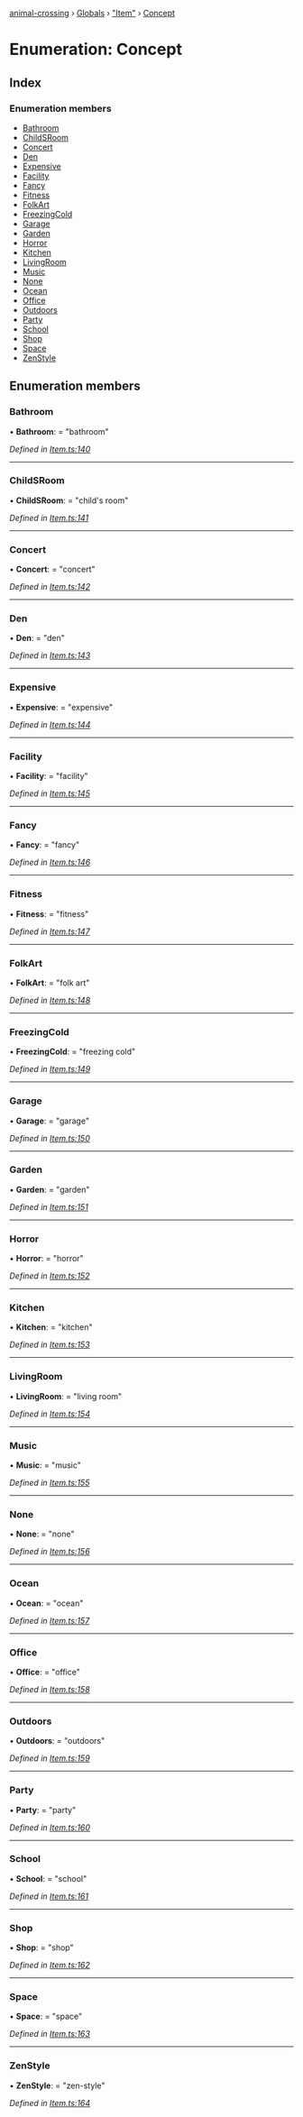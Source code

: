 [animal-crossing](../README.md) › [Globals](../globals.md) › ["Item"](../modules/_item_.md) › [Concept](_item_.concept.md)

# Enumeration: Concept

## Index

### Enumeration members

* [Bathroom](_item_.concept.md#bathroom)
* [ChildSRoom](_item_.concept.md#childsroom)
* [Concert](_item_.concept.md#concert)
* [Den](_item_.concept.md#den)
* [Expensive](_item_.concept.md#expensive)
* [Facility](_item_.concept.md#facility)
* [Fancy](_item_.concept.md#fancy)
* [Fitness](_item_.concept.md#fitness)
* [FolkArt](_item_.concept.md#folkart)
* [FreezingCold](_item_.concept.md#freezingcold)
* [Garage](_item_.concept.md#garage)
* [Garden](_item_.concept.md#garden)
* [Horror](_item_.concept.md#horror)
* [Kitchen](_item_.concept.md#kitchen)
* [LivingRoom](_item_.concept.md#livingroom)
* [Music](_item_.concept.md#music)
* [None](_item_.concept.md#none)
* [Ocean](_item_.concept.md#ocean)
* [Office](_item_.concept.md#office)
* [Outdoors](_item_.concept.md#outdoors)
* [Party](_item_.concept.md#party)
* [School](_item_.concept.md#school)
* [Shop](_item_.concept.md#shop)
* [Space](_item_.concept.md#space)
* [ZenStyle](_item_.concept.md#zenstyle)

## Enumeration members

###  Bathroom

• **Bathroom**: = "bathroom"

*Defined in [Item.ts:140](https://github.com/Norviah/animal-crossing/blob/8493ef6/module/types/Item.ts#L140)*

___

###  ChildSRoom

• **ChildSRoom**: = "child's room"

*Defined in [Item.ts:141](https://github.com/Norviah/animal-crossing/blob/8493ef6/module/types/Item.ts#L141)*

___

###  Concert

• **Concert**: = "concert"

*Defined in [Item.ts:142](https://github.com/Norviah/animal-crossing/blob/8493ef6/module/types/Item.ts#L142)*

___

###  Den

• **Den**: = "den"

*Defined in [Item.ts:143](https://github.com/Norviah/animal-crossing/blob/8493ef6/module/types/Item.ts#L143)*

___

###  Expensive

• **Expensive**: = "expensive"

*Defined in [Item.ts:144](https://github.com/Norviah/animal-crossing/blob/8493ef6/module/types/Item.ts#L144)*

___

###  Facility

• **Facility**: = "facility"

*Defined in [Item.ts:145](https://github.com/Norviah/animal-crossing/blob/8493ef6/module/types/Item.ts#L145)*

___

###  Fancy

• **Fancy**: = "fancy"

*Defined in [Item.ts:146](https://github.com/Norviah/animal-crossing/blob/8493ef6/module/types/Item.ts#L146)*

___

###  Fitness

• **Fitness**: = "fitness"

*Defined in [Item.ts:147](https://github.com/Norviah/animal-crossing/blob/8493ef6/module/types/Item.ts#L147)*

___

###  FolkArt

• **FolkArt**: = "folk art"

*Defined in [Item.ts:148](https://github.com/Norviah/animal-crossing/blob/8493ef6/module/types/Item.ts#L148)*

___

###  FreezingCold

• **FreezingCold**: = "freezing cold"

*Defined in [Item.ts:149](https://github.com/Norviah/animal-crossing/blob/8493ef6/module/types/Item.ts#L149)*

___

###  Garage

• **Garage**: = "garage"

*Defined in [Item.ts:150](https://github.com/Norviah/animal-crossing/blob/8493ef6/module/types/Item.ts#L150)*

___

###  Garden

• **Garden**: = "garden"

*Defined in [Item.ts:151](https://github.com/Norviah/animal-crossing/blob/8493ef6/module/types/Item.ts#L151)*

___

###  Horror

• **Horror**: = "horror"

*Defined in [Item.ts:152](https://github.com/Norviah/animal-crossing/blob/8493ef6/module/types/Item.ts#L152)*

___

###  Kitchen

• **Kitchen**: = "kitchen"

*Defined in [Item.ts:153](https://github.com/Norviah/animal-crossing/blob/8493ef6/module/types/Item.ts#L153)*

___

###  LivingRoom

• **LivingRoom**: = "living room"

*Defined in [Item.ts:154](https://github.com/Norviah/animal-crossing/blob/8493ef6/module/types/Item.ts#L154)*

___

###  Music

• **Music**: = "music"

*Defined in [Item.ts:155](https://github.com/Norviah/animal-crossing/blob/8493ef6/module/types/Item.ts#L155)*

___

###  None

• **None**: = "none"

*Defined in [Item.ts:156](https://github.com/Norviah/animal-crossing/blob/8493ef6/module/types/Item.ts#L156)*

___

###  Ocean

• **Ocean**: = "ocean"

*Defined in [Item.ts:157](https://github.com/Norviah/animal-crossing/blob/8493ef6/module/types/Item.ts#L157)*

___

###  Office

• **Office**: = "office"

*Defined in [Item.ts:158](https://github.com/Norviah/animal-crossing/blob/8493ef6/module/types/Item.ts#L158)*

___

###  Outdoors

• **Outdoors**: = "outdoors"

*Defined in [Item.ts:159](https://github.com/Norviah/animal-crossing/blob/8493ef6/module/types/Item.ts#L159)*

___

###  Party

• **Party**: = "party"

*Defined in [Item.ts:160](https://github.com/Norviah/animal-crossing/blob/8493ef6/module/types/Item.ts#L160)*

___

###  School

• **School**: = "school"

*Defined in [Item.ts:161](https://github.com/Norviah/animal-crossing/blob/8493ef6/module/types/Item.ts#L161)*

___

###  Shop

• **Shop**: = "shop"

*Defined in [Item.ts:162](https://github.com/Norviah/animal-crossing/blob/8493ef6/module/types/Item.ts#L162)*

___

###  Space

• **Space**: = "space"

*Defined in [Item.ts:163](https://github.com/Norviah/animal-crossing/blob/8493ef6/module/types/Item.ts#L163)*

___

###  ZenStyle

• **ZenStyle**: = "zen-style"

*Defined in [Item.ts:164](https://github.com/Norviah/animal-crossing/blob/8493ef6/module/types/Item.ts#L164)*
